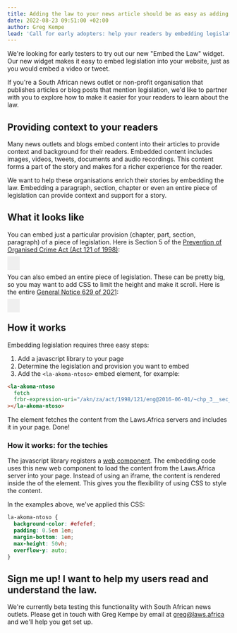 ```yaml
---
title: Adding the law to your news article should be as easy as adding a video or tweet
date: 2022-08-23 09:51:00 +02:00
author: Greg Kempe
lead: 'Call for early adopters: help your readers by embedding legislation into your articles just as you would embed a tweet.'
---
```

<style>
la-akoma-ntoso {
  background-color: #efefef;
  padding: 0.5em 1em;
  margin-bottom: 1em;
  max-height: 50vh;
  overflow-y: auto;
}
</style>

We're looking for early testers to try out our new "Embed the Law" widget. Our new widget makes it easy to embed legislation into your website, just as you would embed a video or tweet.

If you're a South African news outlet or non-profit organisation that publishes articles or blog posts that mention legislation, we'd like to partner with you to explore how to make it easier for your readers to learn about the law.

## Providing context to your readers

Many news outlets and blogs embed content into their articles to provide context and background for their readers. Embedded content includes images, videos, tweets, documents and audio recordings. This content forms a part of the story and makes for a richer experience for the reader.

We want to help these organisations enrich their stories by embedding the law. Embedding a paragraph, section, chapter or even an entire piece of legislation can provide context and support for a story.

## What it looks like

You can embed just a particular provision (chapter, part, section, paragraph) of a piece of legislation. Here is Section 5 of the [Prevention of Organised Crime Act (Act 121 of 1998)](https://lawlibrary.org.za/akn/za/act/1998/121/eng@2016-06-01):

<la-akoma-ntoso fetch partner="laws.africa" frbr-expression-uri="/akn/za/act/1998/121/eng@2016-06-01/~chp_3__sec_5"></la-akoma-ntoso>

You can also embed an entire piece of legislation. These can be pretty big, so you may want to add CSS to limit the height and make it scroll. Here is the entire [General Notice 629 of 2021](https://lawlibrary.org.za/akn/za/act/genn/2021/629/eng@2021-10-22):

<la-akoma-ntoso fetch partner="laws.africa" frbr-expression-uri="/akn/za/act/genn/2021/629/eng@2021-10-22"></la-akoma-ntoso>

## How it works

Embedding legislation requires three easy steps:

1. Add a javascript library to your page
2. Determine the legislation and provision you want to embed
3. Add the `<la-akoma-ntoso>` embed element, for example:

```html
<la-akoma-ntoso
  fetch
  frbr-expression-uri="/akn/za/act/1998/121/eng@2016-06-01/~chp_3__sec_5"
></la-akoma-ntoso>
```

The element fetches the content from the Laws.Africa servers and includes it in your page. Done!

### How it works: for the techies

The javascript library registers a [web component](https://developer.mozilla.org/en-US/docs/Web/Web_Components). The embedding code uses this new web component to load the content from the Laws.Africa server into your page. Instead of using an iframe, the content is rendered inside the of the element. This gives you the flexibility of using CSS to style the content.

In the examples above, we've applied this CSS:

```css
la-akoma-ntoso {
  background-color: #efefef;
  padding: 0.5em 1em;
  margin-bottom: 1em;
  max-height: 50vh;
  overflow-y: auto;
}
```

## Sign me up! I want to help my users read and understand the law.

We're currently beta testing this functionality with South African news outlets. Please get in touch with Greg Kempe by email at [greg@laws.africa](mailto:greg@laws.africa) and we'll help you get set up.
